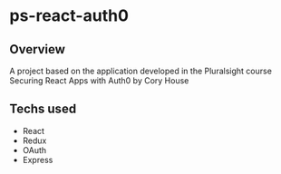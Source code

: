 # ps-react-auth0

## Overview

A project based on the application developed in the Pluralsight course Securing React Apps with Auth0 by Cory House

## Techs used

* React
* Redux
* OAuth
* Express
